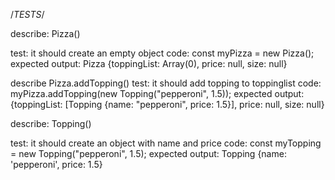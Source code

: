 /*TESTS*/

describe: Pizza()

test: it should create an empty object
code: const myPizza = new Pizza();
expected output: Pizza {toppingList: Array(0), price: null, size: null}

describe Pizza.addTopping()
test: it should add topping to toppinglist
code: myPizza.addTopping(new Topping("pepperoni", 1.5));
expected output: {toppingList: [Topping {name: "pepperoni", price: 1.5}], price: null, size: null}

describe: Topping()

test: it should create an object with name and price
code: const myTopping = new Topping("pepperoni", 1.5);
expected output: Topping {name: 'pepperoni', price: 1.5}
